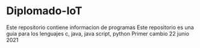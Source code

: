 # Diplomado-IoT
Este repositorio contiene informacion de programas
Este repositorio es una guia para los lenguajes c, java, java script, python
Primer cambio 22 junio 2021
